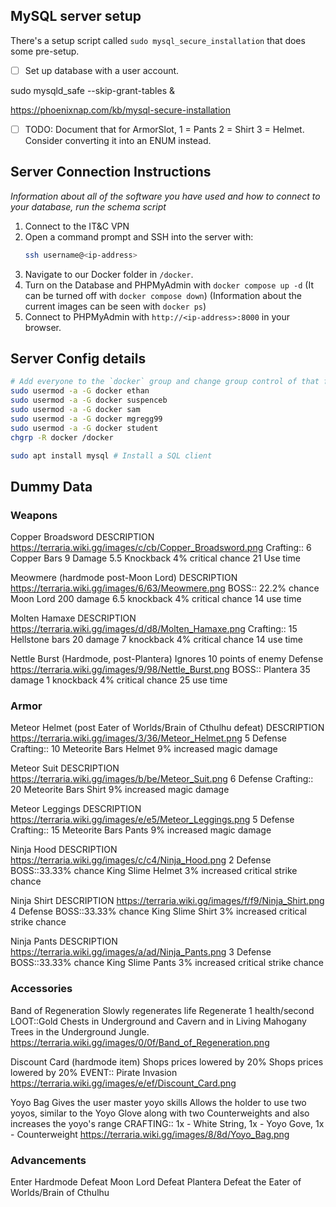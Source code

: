 
## MySQL server setup
There's a setup script called `sudo mysql_secure_installation` that does some pre-setup.

- [ ] Set up database with a user account.

sudo mysqld_safe --skip-grant-tables &

https://phoenixnap.com/kb/mysql-secure-installation


- [ ] TODO: Document that for ArmorSlot, 1 = Pants 2 = Shirt 3 = Helmet. Consider converting it into an ENUM instead.

## Server Connection Instructions
_Information about all of the software you have used and how to connect to your database, run the schema script_
1. Connect to the IT&C VPN
2. Open a command prompt and SSH into the server with:
    ```bash
    ssh username@<ip-address>
    ```
3. Navigate to our Docker folder in `/docker`.
4. Turn on the Database and PHPMyAdmin with `docker compose up -d` 
   (It can be turned off with `docker compose down`)
   (Information about the current images can be seen with `docker ps`)
5. Connect to PHPMyAdmin with `http://<ip-address>:8000` in your browser.

## Server Config details

```bash
# Add everyone to the `docker` group and change group control of that folder.
sudo usermod -a -G docker ethan
sudo usermod -a -G docker suspenceb
sudo usermod -a -G docker sam
sudo usermod -a -G docker mgregg99
sudo usermod -a -G docker student
chgrp -R docker /docker

sudo apt install mysql # Install a SQL client
```

## Dummy Data

### Weapons

Copper Broadsword
DESCRIPTION
https://terraria.wiki.gg/images/c/cb/Copper_Broadsword.png
Crafting:: 6 Copper Bars
9 Damage
5.5 Knockback
4% critical chance
21 Use time

Meowmere (hardmode post-Moon Lord)
DESCRIPTION
https://terraria.wiki.gg/images/6/63/Meowmere.png
BOSS:: 22.2% chance Moon Lord
200 damage
6.5 knockback
4% critical chance
14 use time

Molten Hamaxe
DESCRIPTION
https://terraria.wiki.gg/images/d/d8/Molten_Hamaxe.png
Crafting:: 15 Hellstone bars
20 damage
7 knockback
4% critical chance
14 use time

Nettle Burst (Hardmode, post-Plantera)
Ignores 10 points of enemy Defense
https://terraria.wiki.gg/images/9/98/Nettle_Burst.png
BOSS:: Plantera
35 damage
1 knockback
4% critical chance
25 use time

### Armor
Meteor Helmet  (post Eater of Worlds/Brain of Cthulhu defeat)
DESCRIPTION
https://terraria.wiki.gg/images/3/36/Meteor_Helmet.png
5 Defense
Crafting:: 10 Meteorite Bars
Helmet
9% increased magic damage

Meteor Suit
DESCRIPTION
https://terraria.wiki.gg/images/b/be/Meteor_Suit.png
6 Defense
Crafting:: 20 Meteorite Bars
Shirt
9% increased magic damage

Meteor Leggings
DESCRIPTION
https://terraria.wiki.gg/images/e/e5/Meteor_Leggings.png
5 Defense
Crafting:: 15 Meteorite Bars
Pants
9% increased magic damage

Ninja Hood
DESCRIPTION
https://terraria.wiki.gg/images/c/c4/Ninja_Hood.png
2 Defense
BOSS::33.33% chance King Slime
Helmet
3% increased critical strike chance

Ninja Shirt
DESCRIPTION
https://terraria.wiki.gg/images/f/f9/Ninja_Shirt.png
4 Defense
BOSS::33.33% chance King Slime
Shirt
3% increased critical strike chance

Ninja Pants
DESCRIPTION
https://terraria.wiki.gg/images/a/ad/Ninja_Pants.png
3 Defense
BOSS::33.33% chance King Slime
Pants
3% increased critical strike chance

### Accessories

Band of Regeneration
Slowly regenerates life
Regenerate 1 health/second
LOOT::Gold Chests in Underground and Cavern and in Living Mahogany Trees in the Underground Jungle.
https://terraria.wiki.gg/images/0/0f/Band_of_Regeneration.png

Discount Card (hardmode item)
Shops prices lowered by 20%
Shops prices lowered by 20%
EVENT:: Pirate Invasion
https://terraria.wiki.gg/images/e/ef/Discount_Card.png

Yoyo Bag
Gives the user master yoyo skills
Allows the holder to use two yoyos, similar to the Yoyo Glove along with two Counterweights and also increases the yoyo's range
CRAFTING:: 1x - White String, 1x - Yoyo Gove, 1x - Counterweight
https://terraria.wiki.gg/images/8/8d/Yoyo_Bag.png

### Advancements
Enter Hardmode
Defeat Moon Lord
Defeat Plantera
Defeat the Eater of Worlds/Brain of Cthulhu
